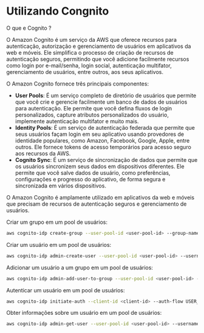 # Utilizando Congnito

O que e Cognito ?

O Amazon Cognito é um serviço da AWS que oferece recursos para autenticação, autorização e 
gerenciamento de usuários em aplicativos da web e móveis. Ele simplifica o processo de criação
de recursos de autenticação seguros, permitindo que você adicione facilmente recursos como 
login por e-mail/senha, login social, autenticação multifator, gerenciamento de usuários, 
entre outros, aos seus aplicativos.

O Amazon Cognito fornece três principais componentes:

- **User Pools**: É um serviço completo de diretório de usuários que permite que você crie e 
gerencie facilmente um banco de dados de usuários para autenticação. Ele permite que você 
defina fluxos de login personalizados, capture atributos personalizados do usuário, implemente 
autenticação multifator e muito mais.
- **Identity Pools**: É um serviço de autenticação federada que permite que seus usuários 
façam login em seu aplicativo usando provedores de identidade populares, como Amazon, Facebook,
Google, Apple, entre outros. Ele fornece tokens de acesso temporários para acesso seguro aos 
recursos da AWS.
- **Cognito Sync**: É um serviço de sincronização de dados que permite que os usuários 
sincronizem seus dados em dispositivos diferentes. Ele permite que você salve dados de usuário,
como preferências, configurações e progresso do aplicativo, de forma segura e sincronizada em 
vários dispositivos.

O Amazon Cognito é amplamente utilizado em aplicativos da web e móveis que precisam de 
recursos de autenticação seguros e gerenciamento de usuários. 

Criar um grupo em um pool de usuários:

```bash
aws cognito-idp create-group --user-pool-id <user-pool-id> --group-name <group-name>
```

Criar um usuário em um pool de usuários:

```bash
aws cognito-idp admin-create-user --user-pool-id <user-pool-id> --username <username>
```

Adicionar um usuário a um grupo em um pool de usuários:

```bash
aws cognito-idp admin-add-user-to-group --user-pool-id <user-pool-id> --username <username> --group-name <group-name>
```

Autenticar um usuário em um pool de usuários:

```bash
aws cognito-idp initiate-auth --client-id <client-id> --auth-flow USER_PASSWORD_AUTH --auth-parameters USERNAME=<username>,PASSWORD=<password>
```

Obter informações sobre um usuário em um pool de usuários:

```bash
aws cognito-idp admin-get-user --user-pool-id <user-pool-id> --username <username>
```